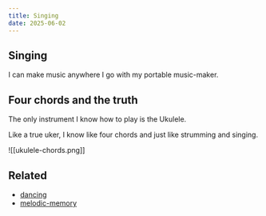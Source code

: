 ```yaml
---
title: Singing
date: 2025-06-02
---
```

## Singing
I can make music anywhere I go with my portable music-maker.

## Four chords and the truth
The only instrument I know how to play is the Ukulele.

Like a true uker, I know like four chords and just like strumming and singing.

![[ukulele-chords.png]]
## Related
- [dancing](/dancing)
- [melodic-memory](/melodic-memory)